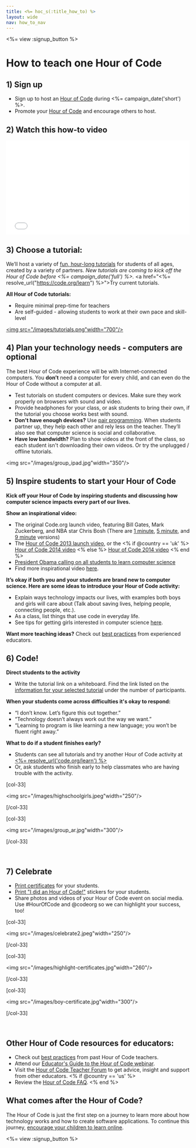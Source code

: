 ```yaml
---
title: <%= hoc_s(:title_how_to) %>
layout: wide
nav: how_to_nav
---
```


<%= view :signup_button %>

<h1>How to teach one Hour of Code</h1>

## 1) Sign up
- Sign up to host an <a href="<%= resolve_url('/') %>">Hour of Code</a> during <%= campaign_date('short') %>.
- Promote your <a href="<%= resolve_url('/resources') %>">Hour of Code</a> and encourage others to host.

## 2) Watch this how-to video
<iframe width="500" height="255" src="//www.youtube.com/embed/tQeSke4hIds" frameborder="0" allowfullscreen></iframe>

## 3) Choose a tutorial:
We’ll host a variety of <a href="<%= resolve_url('https://code.org/learn') %>">fun, hour-long tutorials</a> for students of all ages, created by a variety of partners. *New tutorials are coming to kick off the Hour of Code before <%= campaign_date('full') %>.* <a href="<%=  resolve_url("https://code.org/learn") %>">Try current tutorials.</a>

**All Hour of Code tutorials:**

- Require minimal prep-time for teachers
- Are self-guided - allowing students to work at their own pace and skill-level

<a href="<%= resolve_url('https://code.org/learn') %>"><img src="/images/tutorials.png"width="700"/></a>

## 4) Plan your technology needs - computers are optional

The best Hour of Code experience will be with Internet-connected computers. You **don’t** need a computer for every child, and can even do the Hour of Code without a computer at all. 

- Test tutorials on student computers or devices. Make sure they work properly on browsers with sound and video.
- Provide headphones for your class, or ask students to bring their own, if the tutorial you choose works best with sound.
- **Don't have enough devices?** Use [pair programming](https://www.youtube.com/watch?v=vgkahOzFH2Q). When students partner up, they help each other and rely less on the teacher. They’ll also see that computer science is social and collaborative.
- **Have low bandwidth?** Plan to show videos at the front of the class, so each student isn't downloading their own videos. Or try the unplugged / offline tutorials.

<img src="/images/group_ipad.jpg"width="350"/></a>

## 5) Inspire students to start your Hour of Code
**Kick off your Hour of Code by inspiring students and discussing how computer science impacts every part of our lives.** 

**Show an inspirational video:**

- The original Code.org launch video, featuring Bill Gates, Mark Zuckerberg, and NBA star Chris Bosh (There are [1 minute](https://www.youtube.com/watch?v=qYZF6oIZtfc), [5 minute](https://www.youtube.com/watch?v=nKIu9yen5nc), and [9 minute](https://www.youtube.com/watch?v=dU1xS07N-FA) versions)
- The [Hour of Code 2013 launch video](https://www.youtube.com/watch?v=FC5FbmsH4fw), or the <% if @country == 'uk' %> [Hour of Code 2014 video](https://www.youtube.com/watch?v=96B5-JGA9EQ) <% else %> [Hour of Code 2014 video](https://www.youtube.com/watch?v=rH7AjDMz_dc&index=2&list=PLzdnOPI1iJNe1WmdkMG-Ca8cLQpdEAL7Q) <% end %>
- [President Obama calling on all students to learn computer science](https://www.youtube.com/watch?v=6XvmhE1J9PY)
- Find more inspirational video [here](https://www.youtube.com/playlist?list=PLzdnOPI1iJNfpD8i4Sx7U0y2MccnrNZuP).

**It’s okay if both you and your students are brand new to computer science. Here are some ideas to introduce your Hour of Code activity:**

- Explain ways technology impacts our lives, with examples both boys and girls will care about (Talk about saving lives, helping people, connecting people, etc.).
- As a class, list things that use code in everyday life.
- See tips for getting girls interested in computer science <a href="<%= resolve_url('https://code.org/girls') %>">here</a>.

**Want more teaching ideas?** 
Check out [best practices](http://www.slideshare.net/TeachCode/hour-of-code-best-practices-for-successful-educators-51273466) from experienced educators. 


## 6) Code!

**Direct students to the activity**

- Write the tutorial link on a whiteboard. Find the link listed on the <a href="<%= resolve_url('https://code.org/learn') %>">information for your selected tutorial</a> under the number of participants. 

**When your students come across difficulties it's okay to respond:**

- “I don’t know. Let’s figure this out together.”
- “Technology doesn’t always work out the way we want.”
- “Learning to program is like learning a new language; you won’t be fluent right away.”


**What to do if a student finishes early?**

- Students can see all tutorials and try another Hour of Code activity at <a href="<%= resolve_url('https://code.org/learn') %>"><%= resolve_url('code.org/learn') %></a>
- Or, ask students who finish early to help classmates who are having trouble with the activity.

[col-33]

<img src="/images/highschoolgirls.jpeg"width="250"/></a>

[/col-33]

[col-33]

<img src="/images/group_ar.jpg"width="300"/></a>

[/col-33]

<p style="clear:both">&nbsp;</p>
	
## 7) Celebrate
- <a href="<%= resolve_url('https://code.org/certificates') %>">Print certificates</a> for your students.
- <a href="<%= resolve_url('/resources/promote#stickers') %>">Print "I did an Hour of Code!"</a> stickers for your students.
- Share photos and videos of your Hour of Code event on social media. Use #HourOfCode and @codeorg so we can highlight your success, too!

[col-33]

<img src="/images/celebrate2.jpeg"width="250"/></a>

[/col-33]

[col-33]

<img src="/images/highlight-certificates.jpg"width="260"/></a>

[/col-33]

[col-33]

<img src="/images/boy-certificate.jpg"width="300"/></a>

[/col-33]

<p style="clear:both">&nbsp;</p>

## Other Hour of Code resources for educators:
- Check out [best practices](http://www.slideshare.net/TeachCode/hour-of-code-best-practices-for-successful-educators-51273466) from past Hour of Code teachers. 
- Attend our [Educator's Guide to the Hour of Code webinar](http://www.eventbrite.com/e/an-educators-guide-to-the-hour-of-code-tickets-17987415845).
- Visit the [Hour of Code Teacher Forum](http://forum.code.org/c/plc/hour-of-code) to get advice, insight and support from other educators.
<% if @country == 'us' %>
- Review the [Hour of Code FAQ](https://support.code.org/hc/en-us/categories/200147083-Hour-of-Code).
<% end %>

## What comes after the Hour of Code?
The Hour of Code is just the first step on a journey to learn more about how technology works and how to create software applications. To continue this journey, <a href="<%= resolve_url('https://code.org/learn/beyond') %>">encourage your children to learn online</a>.

<%= view :signup_button %>
